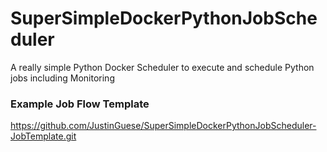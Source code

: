 # SuperSimpleDockerPythonJobScheduler
A really simple Python Docker Scheduler to execute and schedule Python jobs including Monitoring


### Example Job Flow Template

https://github.com/JustinGuese/SuperSimpleDockerPythonJobScheduler-JobTemplate.git